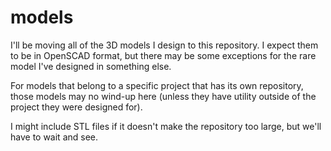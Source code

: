 # models

I'll be moving all of the 3D models I design to this repository.  I expect them to be in OpenSCAD format, but there may be some exceptions for the rare model I've designed in something else.

For models that belong to a specific project that has its own repository, those models may no wind-up here (unless they have utility outside of the project they were designed for).

I might include STL files if it doesn't make the repository too large, but we'll have to wait and see.
